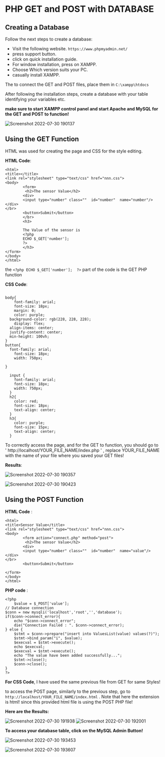 # PHP GET and POST with DATABASE 

## Creating a Database

Follow the next steps to create a database:

* Visit the following website.
`https://www.phpmyadmin.net/`
* press support button.
* click on quick installation guide. 
* For window installation, press on XAMPP.
* Choose Which version suits your PC.
* casually install XAMPP.

The to connect the GET and POST files, place them in `C:\xampp\htdocs` 

After following the installation steps, create a database with your table identifying your variables etc.


**make sure to start XAMPP control panel and start Apache and MySQL for the GET and POST to function!**

![Screenshot 2022-07-30 190137](https://user-images.githubusercontent.com/109004035/181925657-377aa541-d5dc-4027-8ad4-24c3fca09fe0.jpg)



## Using the GET Function 
HTML was used for creating the page and CSS for the style editing.

**HTML Code**: 

```
<html>
<title></title>
<link rel="stylesheet" type="text/css" href="nnn.css">
<body>
        <form>
         <h2>The sensor Value</h2>
        <div>
        <input type="number" class=""  id="number"  name="number"/>
</div>
</br>
        <button>Submit</button>
        </br>
        <h3>

        The Value of the sensor is
        <?php
        ECHO $_GET['number'];
        ?>
        </h3>
</form>
</body>
</html>
```
 the ` <?php ECHO $_GET['number'];  ?> ` part of the code is the GET PHP function 

**CSS Code**:
```

body{
	font-family: arial;
	font-size: 18px;
	margin: 0;
	color: purple;
  background-color: rgb(228, 228, 228);
	display: flex;
  align-items: center;
  justify-content: center;
  min-height: 100vh;
}
button{
  font-family: arial;
	font-size: 18px;
	width: 750px;

}

  input {
    font-family: arial;
    font-size: 18px;
    width: 750px;
  }
  h2{
    color: red;
    font-size: 18px;
    text-align: center;
  }
  h3{
    color: purple;
    font-size: 15px;
    text-align: center;
  }
```
To correctly access the page, and for the GET to function, you should go to ' http://localhost/YOUR_FILE_NAME/index.php ' , replace YOUR_FILE_NAME with the name of your file where you saved your GET files!

**Results**:

![Screenshot 2022-07-30 190357](https://user-images.githubusercontent.com/109004035/181925418-773f300f-ecf0-4037-b033-97b0c379f5b8.jpg)

![Screenshot 2022-07-30 190423](https://user-images.githubusercontent.com/109004035/181925417-c1cd8a10-7563-4173-af02-947630dd78a7.jpg)

## Using the POST Function
**HTML Code** : 
```
<html>
<title>Sensor Value</title>
<link rel="stylesheet" type="text/css" href="nnn.css">
<body>
        <form action="connect.php" method="post">
         <h2>The sensor Value</h2>
        <div>
        <input type="number" class=""  id="number"  name="value"/>
</div>
</br>
        <button>Submit</button>
        
</form>
</body>
</html>
```

**PHP code** :
```
<?php
    $value = $_POST['value'];
// Database connection
$conn = new mysqli('localhost','root','','database');
if($conn->connect_error){
    echo "$conn->connect_error";
    die("Connection Failed : ". $conn->connect_error);
} else {
    $stmt = $conn->prepare("insert into ValuesList(value) values(?)");
    $stmt->bind_param("i", $value);
    $execval = $stmt->execute();
    echo $execval;
    $execval = $stmt->execute();
    echo "The value have been added successfully...";
    $stmt->close();
    $conn->close();
}
?>
```
**For CSS Code**, I have used the same previous file from GET for same Styles!

to access the POST page, similarly to the previous step, go to ` http://localhost/YOUR_FILE_NAME/index.html ` . Note that here the extension is html!
since this provided html file is using the POST PHP file!

**Here are the Results:**

![Screenshot 2022-07-30 191938](https://user-images.githubusercontent.com/109004035/181926026-0c9570a2-4085-4bab-9a80-8511468de1df.jpg)
![Screenshot 2022-07-30 192001](https://user-images.githubusercontent.com/109004035/181928642-ffca19fd-2f16-4fa6-850b-299359bd6d53.jpg)

**To access your database table, click on the MySQL Admin Button!**

![Screenshot 2022-07-30 193453](https://user-images.githubusercontent.com/109004035/181929893-8b660d59-4a69-40fe-907b-566adeb3c72d.jpg)

![Screenshot 2022-07-30 193607](https://user-images.githubusercontent.com/109004035/181930968-4718d003-3900-4619-a1d3-90fa50fe8030.jpg)
















